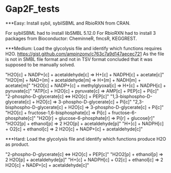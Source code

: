 # Gap2F_tests
***Easy: Install sybil, sybilSBML and RbioRXN from CRAN.

For sybilSBML had to install libSMBL 5.12.0
For RbioRXN had to install 3 packages from Bioconductor:
CheminneR, fmcsR, KEGGREST.

***Medium: Load the glycolysis file and identify which functions requires H2O. https://gist.github.com/ampinzonv/c763c7a9d147aecec721
As the file is not in SMBL file format and not in TSV format concluded that it was supposed to be manually solved.


"H2O[c] + NADP+[c] + acetaldehyde[c] => H+[c] + NADPH[c] + acetate[c]"
"H2O[m] + NAD+[m] + acetaldehyde[m] => H+[m] + NADH[m] + acetate[m]"
"H2O[c] + NADP+[c] + methylglyoxal[c] => H+[c] + NADPH[c] + pyruvate[c]"
"ATP[c] + H2O[c] + pyruvate[c] => AMP[c] + PEP[c] + Pi[c]"
"2-phospho-D-glycerate[c] <=> H2O[c] + PEP[c]"
"1,3-bisphospho-D-glycerate[c] + H2O[c] => 3-phospho-D-glycerate[c] + Pi[c]"
"2,3-bisphospho-D-glycerate[c] + H2O[c] => 3-phospho-D-glycerate[c] + Pi[c]"
"H2O[c] + fructose-1,6-bisphosphate[c] => Pi[c] + fructose-6-phosphate[c]"
"H2O[r] + glucose-6-phosphate[r] => Pi[r] + glucose[r]"
"H2O2[p] + ethanol[p] => 2 H2O[p] + acetaldehyde[p]"
"H+[c] + NADPH[c] + O2[c] + ethanol[c] => 2 H2O[c] + NADP+[c] + acetaldehyde[c]"

***Hard: Load the glycolysis file and identify which functions produce H2O as product.


"2-phospho-D-glycerate[c] <=> H2O[c] + PEP[c]"
"H2O2[p] + ethanol[p] => 2 H2O[p] + acetaldehyde[p]"
"H+[c] + NADPH[c] + O2[c] + ethanol[c] => 2 H2O[c] + NADP+[c] + acetaldehyde[c]"
